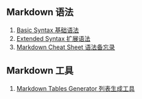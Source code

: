 ## Markdown 语法
1. [Basic Syntax 基础语法](https://www.markdownguide.org/basic-syntax/#lists-1)
2. [Extended Syntax 扩展语法](https://www.markdownguide.org/extended-syntax/)
3. [Markdown Cheat Sheet 语法备忘录](https://www.markdownguide.org/cheat-sheet/)

## Markdown 工具
1. [Markdown Tables Generator 列表生成工具](https://www.tablesgenerator.com/markdown_tables)
